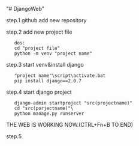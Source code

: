 "# DjangoWeb" 

step.1 github add new repository

step.2 add new project file

       dos:
       cd "project file"
       python -m venv "project name"
       
step.3 start venv&install django

       "project name"\script\activate.bat
       pip install django==2.0.7
       
step.4 start django project

       django-admin startproject "src(projectname)"
       cd "src(porjectname)"\ 
       python manage.py runserver
       
THE WEB IS WORKING NOW.(CTRL+Fn+B TO END)

step.5 

